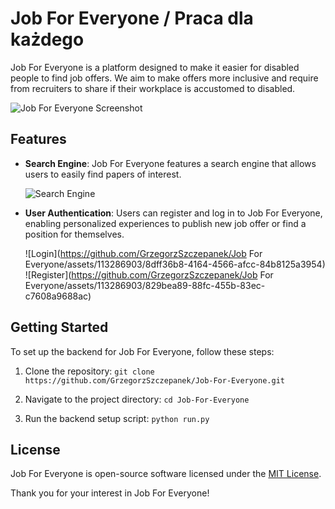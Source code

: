 # Job For Everyone / Praca dla każdego

Job For Everyone is a platform designed to make it easier for disabled people to find job offers. We aim to make offers more inclusive and require from recruiters to share if their workplace is accustomed to disabled.

![Job For Everyone Screenshot](https://github.com/GrzegorzSzczepanek/Job-For-Everyone/assets/113286903/5c81e216-dff7-4fa1-a18f-fd508a9e06f5)

## Features

- **Search Engine**: Job For Everyone features a search engine that allows users to easily find papers of interest.

    ![Search Engine](https://github.com/GrzegorzSzczepanek/SciHub/assets/113286903/753354e7-5cf2-493f-8741-1ea040497eec)

- **User Authentication**: Users can register and log in to Job For Everyone, enabling personalized experiences to publish new job offer or find a position for themselves.

    ![Login](https://github.com/GrzegorzSzczepanek/Job For Everyone/assets/113286903/8dff36b8-4164-4566-afcc-84b8125a3954)
    ![Register](https://github.com/GrzegorzSzczepanek/Job For Everyone/assets/113286903/829bea89-88fc-455b-83ec-c7608a9688ac)

## Getting Started

To set up the backend for Job For Everyone, follow these steps:

1. Clone the repository:
`git clone https://github.com/GrzegorzSzczepanek/Job-For-Everyone.git`

2. Navigate to the project directory:
`cd Job-For-Everyone`

3. Run the backend setup script:
`python run.py`

## License

Job For Everyone is open-source software licensed under the [MIT License](LICENSE).


Thank you for your interest in Job For Everyone!
